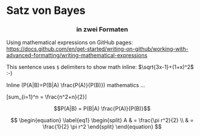 # Satz von Bayes

### <center>in zwei Formaten</center>

Using mathematical expressions on GitHub pages: https://docs.github.com/en/get-started/writing-on-github/working-with-advanced-formatting/writing-mathematical-expressions


This sentence uses `$` delimiters to show math inline:  $\sqrt{3x-1}+(1+x)^2$ :-)

Inline \(P(A|B)=P(B|A) \frac{P(A)}{P(B)}\) mathematics ...



\[sum_{i=1}^n = \frac{n^2+n}{2}\]

$$P(A|B) = P(B|A) \frac{P(A)}{P(B)}$$


$$
\begin{equation} \label{eq1}
\begin{split}
A & = \frac{\pi r^2}{2} \\
 & = \frac{1}{2} \pi r^2
\end{split}
\end{equation}
$$
